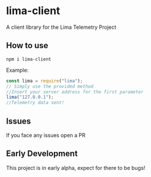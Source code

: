 # lima-client

A client library for the Lima Telemetry Project

## How to use

`npm i lima-client`

Example:

```js
const lima = require("lima");
// Simply use the provided method
//Insert your server address for the first parameter
lima("127.0.0.1");
//Telemetry data sent!
```

## Issues

If you face any issues open a PR

## Early Development

This project is in early alpha, expect for there to be bugs!
